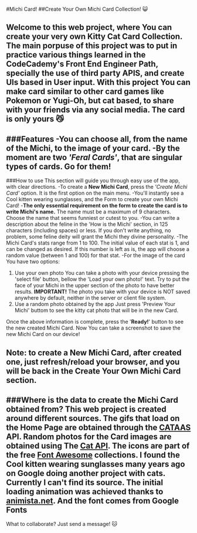 #Michi Card!
##Create Your Own Michi Card Collection! :smiley_cat:

Welcome to this web project, where You can create your very own Kitty Cat Card Collection.
The main porpuse of this project was to put in practice various things learned in the CodeCademy's Front End Engineer Path, specially the use of third party APIS, and create UIs based in User input.
With this project You can make card similar to other card games like Pokemon or Yugi-Oh, but cat based, to share with your friends via any social media. The card is only yours :smirk_cat:
---

###Features
-You can choose all, from the name of the Michi, to the image of your card.
-By the moment are two *'Feral Cards'*, that are singular types of cards. Go for them!
---

###How to use
This section will guide you through easy use of the app, with clear directions.
-To create a **New Michi Card**, press the *'Create Michi Card'* option.
It is the first option on the main menu.
-You'll instantly see a Cool kitten wearing sunglasses, and the Form to create your own Michi Card!
-**The only essential requirement on the form to create the card is to write Michi's name.**
The name must be a maximum of 9 characters. Choose the name that seems funniest or cutest to you.
-You can write a description about the feline in the 'How is the Michi' section, in 125 characters (including spaces) or less. If you don't write anything, no problem, some feline deity will grant the Michi they divine personality.
-The Michi Card's stats range from 1 to 100. The initial value of each stat is 1, and can be changed as desired. If this number is left as is, the app will choose a random value (between 1 and 100) for that stat.
-For the image of the card You have two options:
1. Use your own photo
You can take a photo with your device pressing the 'select file' button, bellow the 'Load your own photo!' text.
Try to put the face of your Michi in the upper section of the photo to have better results.
**IMPORTANT!** The photo you take with your device is NOT saved anywhere by default, neither in the server or client file system.
2. Use a random photo obtained by the app
Just press 'Preview Your Michi' buttom to see the kitty cat photo that will be in the new Card.

Once the above information is complete, press the '**Ready!**' button to see the new created Michi Card. 
Now You can take a screenshot to save the new Michi Card on our device!

**Note**: to create a New Michi Card, after created one, just refresh/reload your browser, and you will be back in the Create Your Own Michi Card section.
---

###Where is the data to create the Michi Card obtained from?
This web project is created around different sources.
The gifs that load on the Home Page are obtained through the [CATAAS](https://cataas.com/) API.
Random photos for the Card images are obtained using The [Cat API](https://thecatapi.com/).
The icons are part of the free [Font Awesome](https://fontawesome.com/) collections.
I found the Cool kitten wearing sunglasses many years ago on Google doing another project with cats. Currently I can't find its source. The initial loading animation was achieved thanks to [animista.net](https://animista.net/).
And the font comes from Google Fonts
---
What to collaborate?
Just send a message! :cat:

